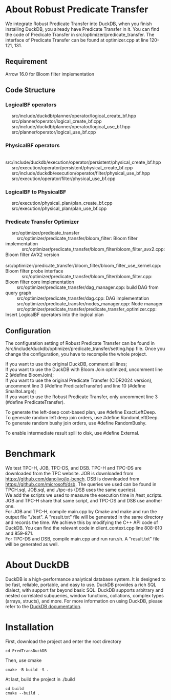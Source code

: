 # About Robust Predicate Transfer
We integrate Robust Predicate Transfer into DuckDB, when you finish installing DuckDB, you already have Predicate Transfer in it.
You can find the code of Predicate Transfer in src/optimizer/predicate_transfer. The interface of Predicate Transfer can be found at optimizer.cpp at line 120-121, 131.
## Requirement
Arrow 16.0 for Bloom filter implementation
## Code Structure
### LogicalBF operators
&nbsp;&nbsp;&nbsp;&nbsp; src/include/duckdb/planner/operator/logical_create_bf.hpp  
&nbsp;&nbsp;&nbsp;&nbsp; src/planner/operator/logical_create_bf.cpp  
&nbsp;&nbsp;&nbsp;&nbsp; src/include/duckdb/planner/operator/logical_use_bf.hpp  
&nbsp;&nbsp;&nbsp;&nbsp; src/planner/operator/logical_use_bf.cpp  
### PhysicalBF operators
&nbsp;&nbsp;&nbsp;&nbsp; src/include/duckdb/execution/operator/persistent/physical_create_bf.hpp  
&nbsp;&nbsp;&nbsp;&nbsp; src/execution/operator/persistent/physical_create_bf.cpp  
&nbsp;&nbsp;&nbsp;&nbsp; src/include/duckdb/execution/operator/filter/physical_use_bf.hpp  
&nbsp;&nbsp;&nbsp;&nbsp; src/execution/operator/filter/physical_use_bf.cpp  
### LogicalBF to PhysicalBF
&nbsp;&nbsp;&nbsp;&nbsp; src/execution/physical_plan/plan_create_bf.cpp  
&nbsp;&nbsp;&nbsp;&nbsp; src/execution/physical_plan/plan_use_bf.cpp  
### Predicate Transfer Optimizer
&nbsp;&nbsp;&nbsp;&nbsp; src/optimizer/predicate_transfer  
&nbsp;&nbsp;&nbsp;&nbsp;&nbsp;&nbsp;&nbsp;&nbsp; src/optimizer/predicate_transfer/bloom_filter: Bloom filter implementation  
&nbsp;&nbsp;&nbsp;&nbsp;&nbsp;&nbsp;&nbsp;&nbsp;&nbsp;&nbsp;&nbsp;&nbsp; src/optimizer/predicate_transfer/bloom_filter/bloom_filter_avx2.cpp: Bloom filter AVX2 version  
&nbsp;&nbsp;&nbsp;&nbsp;&nbsp;&nbsp;&nbsp;&nbsp;&nbsp;&nbsp;&nbsp;&nbsp; src/optimizer/predicate_transfer/bloom_filter/bloom_filter_use_kernel.cpp: Bloom filter probe interface  
&nbsp;&nbsp;&nbsp;&nbsp;&nbsp;&nbsp;&nbsp;&nbsp;&nbsp;&nbsp;&nbsp;&nbsp; src/optimizer/predicate_transfer/bloom_filter/bloom_filter.cpp: Bloom filter core implementation  
&nbsp;&nbsp;&nbsp;&nbsp;&nbsp;&nbsp;&nbsp;&nbsp; src/optimizer/predicate_transfer/dag_manager.cpp: build DAG from query graph  
&nbsp;&nbsp;&nbsp;&nbsp;&nbsp;&nbsp;&nbsp;&nbsp; src/optimizer/predicate_transfer/dag.cpp: DAG implementation  
&nbsp;&nbsp;&nbsp;&nbsp;&nbsp;&nbsp;&nbsp;&nbsp; src/optimizer/predicate_transfer/nodes_manager.cpp: Node manager  
&nbsp;&nbsp;&nbsp;&nbsp;&nbsp;&nbsp;&nbsp;&nbsp; src/optimizer/predicate_transfer/predicate_transfer_optimizer.cpp: Insert LogicalBF operators into the logical plan  
    
## Configuration
The configuration setting of Robust Predicate Transfer can be found in /src/include/duckdb/optimizer/predicate_transfer/setting.hpp file. Once you change the configuration, you have to recompile the whole project.

If you want to use the original DuckDB, comment all lines;  
If you want to use the DuckDB with Bloom Join optimized, uncomment line 2 (#define BloomJoin);  
If you want to use the original Predicate Transfer (CIDR2024 version), uncomment line 3 (#define PredicateTransfer) and line 10 (#define SmalltoLarge);  
If you want to use the Robust Predicate Transfer, only uncomment line 3 (#define PredicateTransfer).

To generate the left-deep cost-based plan, use #define ExactLeftDeep.  
To generate random left deep join orders, use #define RandomLeftDeep.  
To generate random bushy join orders, use #define RandomBushy.

To enable intermediate result spill to disk, use #define External.

# Benchmark
We test TPC-H, JOB, TPC-DS, and DSB.
TPC-H and TPC-DS are downloaded from the TPC website.
JOB is downloaded from https://github.com/danolivo/jo-bench.
DSB is downloaded from https://github.com/microsoft/dsb.
The queries we used can be found in TPCH.sql, JOB.sql, and ./tpc-ds (DSB uses the same queries).  
We add the scripts we used to measure the execution time in /test_scripts. JOB and TPC-H share that same script, and TPC-DS and DSB use another one.  
For JOB and TPC-H, compile main.cpp by Cmake and make and run the output file "./test".
A "result.txt" file will be generated in the same directory and records the time.
We achieve this by modifying the C++ API code of DuckDB. You can find the relevant code in client_context.cpp line 808-810 and 859-871.  
For TPC-DS and DSB, compile main.cpp and run run.sh. A "result.txt" file will be generated as well.

# About DuckDB
DuckDB is a high-performance analytical database system. It is designed to be fast, reliable, portable, and easy to use. DuckDB provides a rich SQL dialect, with support far beyond basic SQL. DuckDB supports arbitrary and nested correlated subqueries, window functions, collations, complex types (arrays, structs), and more. For more information on using DuckDB, please refer to the [DuckDB documentation](https://duckdb.org/docs/).

# Installation
First, download the project and enter the root directory
```
cd PredTransDuckDB
```
Then, use cmake
```
cmake -B build -S .
```
At last, build the project in ./build
```
cd build
cmake --build .
```
